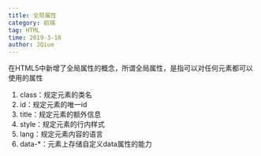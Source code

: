 ```yaml
---
title: 全局属性
category: 前端
tag: HTML
time: 2019-3-18
author: JQiue
---
```


在HTML5中新增了全局属性的概念，所谓全局属性，是指可以对任何元素都可以使用的属性

1. class：规定元素的类名
2. id：规定元素的唯一id
3. title：规定元素的额外信息
4. style：规定元素的行内样式
5. lang：规定元素内容的语言
6. data-*：元素上存储自定义data属性的能力
